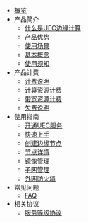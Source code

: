 
* [概览](/uedn/README)
* 产品简介
  * [什么是UEC边缘计算](/uedn/introduction/intro-uec)
  * [产品优势](/uedn/introduction/youshi)
  * [使用场景](/uedn/introduction/application)
  * [基本概念](/uedn/introduction/concept)
  * [使用须知](/uedn/introduction/notice)
* 产品计费
  * [计费说明](/uedn/billing_instructions/billing_info)
  * [计算资源计费](/uedn/billing_instructions/billing_compute)
  * [带宽资源计费](/uedn/billing_instructions/billing_net)
  * [欠费说明](/uedn/billing_instructions/billing_fee)
* 使用指南
  * [开通UEC服务](/uedn/guide/open)
  * [快速上手](/uedn/guide/rumen)
  * [创建边缘节点](/uedn/guide/create)
  * [节点详情](/uedn/guide/list)
  * [镜像管理](/uedn/guide/jingx)
  * [子网管理](/uedn/guide/ziwang)
  * [外网防火墙](/uedn/guide/wall)
* 常见问题
  * [FAQ](/uedn/FAQ/question)
* 相关协议
  * [服务等级协议](/uedn/protocol/protocol)

